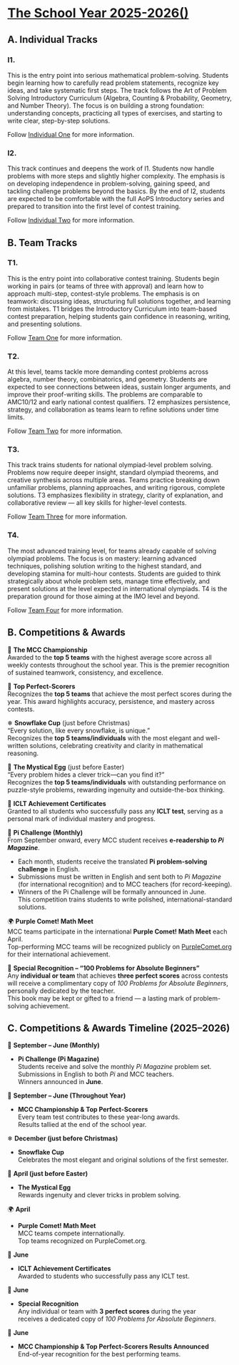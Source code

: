 
# [The School Year 2025-2026()](#the-school-year-2025-2026)

## A. Individual Tracks

### **I1.**

This is the entry point into serious mathematical problem-solving. Students begin learning how to carefully read problem statements, recognize key ideas, and take systematic first steps. The track follows the Art of Problem Solving Introductory Curriculum (Algebra, Counting & Probability, Geometry, and Number Theory). The focus is on building a strong foundation: understanding concepts, practicing all types of exercises, and starting to write clear, step-by-step solutions.

Follow [Individual One](./i1.md) for more information.

### **I2.**

This track continues and deepens the work of I1. Students now handle problems with more steps and slightly higher complexity. The emphasis is on developing independence in problem-solving, gaining speed, and tackling challenge problems beyond the basics. By the end of I2, students are expected to be comfortable with the full AoPS Introductory series and prepared to transition into the first level of contest training.

Follow [Individual Two](./i2.md) for more information.

## B. Team Tracks

### **T1.**

This is the entry point into collaborative contest training. Students begin working in pairs (or teams of three with approval) and learn how to approach multi-step, contest-style problems. The emphasis is on teamwork: discussing ideas, structuring full solutions together, and learning from mistakes. T1 bridges the Introductory Curriculum into team-based contest preparation, helping students gain confidence in reasoning, writing, and presenting solutions.

Follow [Team One](./t1.md) for more information.

### **T2.**

At this level, teams tackle more demanding contest problems across algebra, number theory, combinatorics, and geometry. Students are expected to see connections between ideas, sustain longer arguments, and improve their proof-writing skills. The problems are comparable to AMC10/12 and early national contest qualifiers. T2 emphasizes persistence, strategy, and collaboration as teams learn to refine solutions under time limits.

Follow [Team Two](./t2.md) for more information.

### **T3.**

This track trains students for national olympiad-level problem solving. Problems now require deeper insight, standard olympiad theorems, and creative synthesis across multiple areas. Teams practice breaking down unfamiliar problems, planning approaches, and writing rigorous, complete solutions. T3 emphasizes flexibility in strategy, clarity of explanation, and collaborative review — all key skills for higher-level contests.

Follow [Team Three](./t3.md) for more information.

### **T4.**

The most advanced training level, for teams already capable of solving olympiad problems. The focus is on mastery: learning advanced techniques, polishing solution writing to the highest standard, and developing stamina for multi-hour contests. Students are guided to think strategically about whole problem sets, manage time effectively, and present solutions at the level expected in international olympiads. T4 is the preparation ground for those aiming at the IMO level and beyond.

Follow [Team Four](./t4.md) for more information.

## B. Competitions & Awards

🥇 **The MCC Championship**  
Awarded to the **top 5 teams** with the highest average score across all weekly contests throughout the school year. This is the premier recognition of sustained teamwork, consistency, and excellence.  

💯 **Top Perfect-Scorers**  
Recognizes the **top 5 teams** that achieve the most perfect scores during the year. This award highlights accuracy, persistence, and mastery across contests.  

❄ **Snowflake Cup** (just before Christmas)  
“Every solution, like every snowflake, is unique.”  
Recognizes the **top 5 teams/individuals** with the most elegant and well-written solutions, celebrating creativity and clarity in mathematical reasoning.  

🥚 **The Mystical Egg** (just before Easter)  
“Every problem hides a clever trick—can you find it?”  
Recognizes the **top 5 teams/individuals** with outstanding performance on puzzle-style problems, rewarding ingenuity and outside-the-box thinking.  

📜 **ICLT Achievement Certificates**  
Granted to all students who successfully pass any **ICLT test**, serving as a personal mark of individual mastery and progress.  

📖 **Pi Challenge (Monthly)**  
From September onward, every MCC student receives **e-readership to *Pi Magazine***.  
- Each month, students receive the translated **Pi problem-solving challenge** in English.  
- Submissions must be written in English and sent both to *Pi Magazine* (for international recognition) and to MCC teachers (for record-keeping).  
- Winners of the Pi Challenge will be formally announced in June.  
This competition trains students to write polished, international-standard solutions.  

🌍 **Purple Comet! Math Meet**  
MCC teams participate in the international **Purple Comet! Math Meet** each April.  
Top-performing MCC teams will be recognized publicly on [PurpleComet.org](https://purplecomet.org) for their international achievement.  

🎁 **Special Recognition – “100 Problems for Absolute Beginners”**  
Any **individual or team** that achieves **three perfect scores** across contests will receive a complimentary copy of *100 Problems for Absolute Beginners*, personally dedicated by the teacher.  
This book may be kept or gifted to a friend — a lasting mark of problem-solving achievement.  


## C. Competitions & Awards Timeline (2025–2026)

📖 **September – June (Monthly)**  
- **Pi Challenge (Pi Magazine)**  
  Students receive and solve the monthly *Pi Magazine* problem set.  
  Submissions in English to both *Pi* and MCC teachers.  
  Winners announced in **June**.  

🥇 **September – June (Throughout Year)**  
- **MCC Championship & Top Perfect-Scorers**  
  Every team test contributes to these year-long awards.  
  Results tallied at the end of the school year.  

❄ **December (just before Christmas)**  
- **Snowflake Cup**  
  Celebrates the most elegant and original solutions of the first semester.  

🥚 **April (just before Easter)**  
- **The Mystical Egg**  
  Rewards ingenuity and clever tricks in problem solving.  

🌍 **April**  
- **Purple Comet! Math Meet**  
  MCC teams compete internationally.  
  Top teams recognized on PurpleComet.org.  

📜 **June**  
- **ICLT Achievement Certificates**  
  Awarded to students who successfully pass any ICLT test.  

🎁 **June**  
- **Special Recognition**  
  Any individual or team with **3 perfect scores** during the year  
  receives a dedicated copy of *100 Problems for Absolute Beginners*.  

🥇 **June**  
- **MCC Championship & Top Perfect-Scorers Results Announced**  
  End-of-year recognition for the best performing teams.  